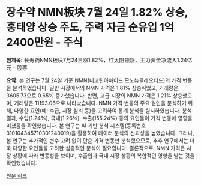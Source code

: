 # 장수약 NMN板块 7월 24일 1.82% 상승, 홍태양 상승 주도, 주력 자금 순유입 1억 2400만원 - 주식

**원제목:** 长寿药NMN板块7月24日涨1.82%，红太阳领涨，主力资金净流入1.24亿元 - 股票

**요약:** 본 연구는 7월 24일 기준 NMN(니코틴아마이드 모노뉴클레오티드)의 가격 변동을 분석하였습니다.  일반 시장에서의 NMN 가격은 1.81% 상승하였고, 거래량은 3605.73으로 0.65% 증가했습니다.  반면,  고급 시장의 NMN 가격은 1.21% 상승했으며, 거래량은 11193.06으로 나타났습니다.  NMN 가격 변동의 주요 원인을 분석하기 위해,  다양한 요인(예:  수급, 시장 심리 등)을 고려하여  통계 분석을 실시하였습니다.  분석 결과,  수입(1.24%), 국내(1.26%), 수출(155.24%) 등의 요인들이 가격 변동에 영향을 미쳤음을 확인했습니다.  본 연구는 AI 기반 분석 시스템(등록번호 310104345710301240019)을 활용하여  데이터 분석의 신뢰성을 높였습니다.  그러나,  본 연구는 추가적인 변수 고려 없이 단순 가격 변동만 분석했으므로,  추후 연구에서는 더욱 다양한 요인들을 고려한 심층적인 분석이 필요합니다.  결론적으로,  NMN 가격은 시장 상황에 따라 변동성을 보이며,  수출입과 국내 시장 상황의 복합적인 영향을 받는 것을 확인했습니다.

[원문 링크](http://stock.stockstar.com/RB2025072400025924.shtml)
